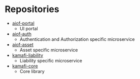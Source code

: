 # Repositories

- [aiof-portal](https://github.com/kamacharovs/aiof-portal)
	- UI portal
- [aiof-auth](https://github.com/kamacharovs/aiof-auth)
	- Authentication and Authorization specific microservice
- [aiof-asset](https://github.com/kamacharovs/aiof-asset)
	- Asset specific microservice
- [kamafi-liability](https://github.com/kamacharovs/kamafi-liability)
	- Liability specific microservice
- [kamafi-core](https://github.com/kamacharovs/kamafi-core)
	- Core library